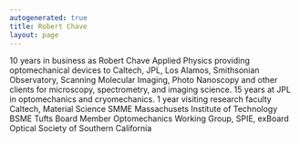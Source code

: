 ```yaml
---
autogenerated: true
title: Robert Chave
layout: page
---
```


10 years in business as Robert Chave Applied Physics providing
optomechanical devices to Caltech, JPL, Los Alamos, Smithsonian
Observatory, Scanning Molecular Imaging, Photo Nanoscopy and other
clients for microscopy, spectrometry, and imaging science. 15 years at
JPL in optomechanics and cryomechanics. 1 year visiting research faculty
Caltech, Material Science SMME Massachusets Institute of Technology BSME
Tufts Board Member Optomechanics Working Group, SPIE, exBoard Optical
Society of Southern California
